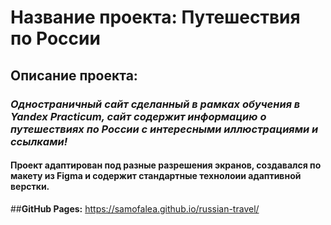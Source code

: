 # Название проекта: __Путешествия по России__
## Описание проекта:  
### *Одностраничный сайт сделанный в рамках обучения в Yandex Practicum, сайт содержит информацию о путешествиях по России с интересными иллюстрациями и ссылками!*  
#### Проект адаптирован под разные разрешения экранов, создавался по макету из Figma и содержит стандартные технолоии адаптивной верстки. 
##**GitHub Pages:**  <https://samofalea.github.io/russian-travel/>
